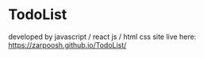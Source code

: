 # TodoList
 developed by javascript / react js / html css
site live here:  https://zarpoosh.github.io/TodoList/
